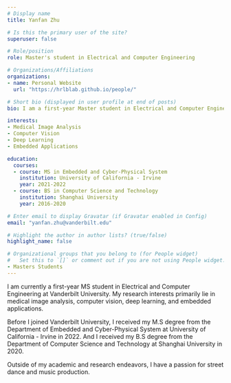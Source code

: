 ```yaml
---
# Display name
title: Yanfan Zhu

# Is this the primary user of the site?
superuser: false

# Role/position
role: Master's student in Electrical and Computer Engineering

# Organizations/Affiliations
organizations:
- name: Personal Website
  url: "https://hrlblab.github.io/people/"

# Short bio (displayed in user profile at end of posts)
bio: I am a first-year Master student in Electrical and Computer Engineering at Vanderbilt University, starting from August 2023. 

interests:
- Medical Image Analysis
- Computer Vision
- Deep Learning
- Embedded Applications

education:
  courses:
  - course: MS in Embedded and Cyber-Physical System
    institution: University of California - Irvine
    year: 2021-2022
  - course: BS in Computer Science and Technology
    institution: Shanghai University
    year: 2016-2020

# Enter email to display Gravatar (if Gravatar enabled in Config)
email: "yanfan.zhu@vanderbilt.edu"

# Highlight the author in author lists? (true/false)
highlight_name: false

# Organizational groups that you belong to (for People widget)
#   Set this to `[]` or comment out if you are not using People widget.
- Masters Students
---
```


I am currently a first-year MS student in Electrical and Computer Engineering at Vanderbilt University. My research interests primarily lie in medical image analysis, computer vision, deep learning, and embedded applications.

Before I joined Vanderbilt University, I received my M.S degree from the Department of Embedded and Cyber-Physical System at University of California - Irvine in 2022. And I received my B.S degree from the Department of Computer Science and Technology at Shanghai University in 2020. 

Outside of my academic and research endeavors, I have a passion for street dance and music production.

